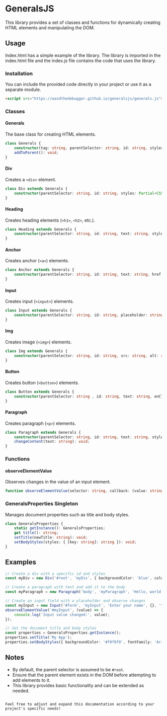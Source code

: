 # GeneralsJS

This library provides a set of classes and functions for dynamically creating HTML elements and manipulating the DOM.

## Usage

Index.html has a simple example of the library. The library is imported in the index.html file and the index.js file contains the code that uses the library.

### Installation

You can include the provided code directly in your project or use it as a separate module. 

```html
<script src="https://wasdthedebugger.github.io/generalsjs/generals.js"></script>
```

### Classes

#### Generals

The base class for creating HTML elements.

```typescript
class Generals {
    constructor(tag: string, parentSelector: string, id: string, styles: Partial<CSSStyleDeclaration>);
    addToParent(): void;
}
```

#### Div

Creates a `<div>` element.

```typescript
class Div extends Generals {
    constructor(parentSelector: string, id: string, styles: Partial<CSSStyleDeclaration>);
}
```

#### Heading

Creates heading elements (`<h1>`, `<h2>`, etc.).

```typescript
class Heading extends Generals {
    constructor(parentSelector: string, id: string, text: string, styles: Partial<CSSStyleDeclaration>, level: number = 1);
}
```

#### Anchor

Creates anchor (`<a>`) elements.

```typescript
class Anchor extends Generals {
    constructor(parentSelector: string, id: string, text: string, href: string, styles: Partial<CSSStyleDeclaration>);
}
```

#### Input

Creates input (`<input>`) elements.

```typescript
class Input extends Generals {
    constructor(parentSelector: string, id: string, placeholder: string, styles: Partial<CSSStyleDeclaration>, type: string = 'text');
}
```

#### Img

Creates image (`<img>`) elements.

```typescript
class Img extends Generals {
    constructor(parentSelector: string, id: string, src: string, alt: string, styles: Partial<CSSStyleDeclaration>);
}
```

#### Button

Creates button (`<button>`) elements.

```typescript
class Button extends Generals {
    constructor(parentSelector: string , id: string, text: string, onClick: () => void, styles: Partial<CSSStyleDeclaration>);
}
```

#### Paragraph

Creates paragraph (`<p>`) elements.

```typescript
class Paragraph extends Generals {
    constructor(parentSelector: string, id: string, text: string, styles: Partial<CSSStyleDeclaration>);
    changeContent(text: string): void;
}
```

### Functions

#### observeElementValue

Observes changes in the value of an input element.

```typescript
function observeElementValue(selector: string, callback: (value: string) => void): void;
```

### GeneralsProperties Singleton

Manages document properties such as title and body styles.

```typescript
class GeneralsProperties {
    static getInstance(): GeneralsProperties;
    get title(): string;
    setTitle(newTitle: string): void;
    setBodyStyles(styles: { [key: string]: string }): void;
}
```

## Examples

```typescript
// Create a div with a specific id and styles
const myDiv = new Div('#root', 'myDiv', { backgroundColor: 'blue', color: 'white' });

// Create a paragraph with text and add it to the body
const myParagraph = new Paragraph('body', 'myParagraph', 'Hello, world!', { fontSize: '16px' });

// Create an input field with a placeholder and observe changes
const myInput = new Input('#form', 'myInput', 'Enter your name', {}, 'text');
observeElementValue('#myInput', (value) => {
    console.log('Input value changed:', value);
});

// Set the document title and body styles
const properties = GeneralsProperties.getInstance();
properties.setTitle('My App');
properties.setBodyStyles({ backgroundColor: '#f0f0f0', fontFamily: 'Arial, sans-serif' });
```

## Notes

- By default, the parent selector is assumed to be `#root`.
- Ensure that the parent element exists in the DOM before attempting to add elements to it.
- This library provides basic functionality and can be extended as needed.
```

Feel free to adjust and expand this documentation according to your project's specific needs!
